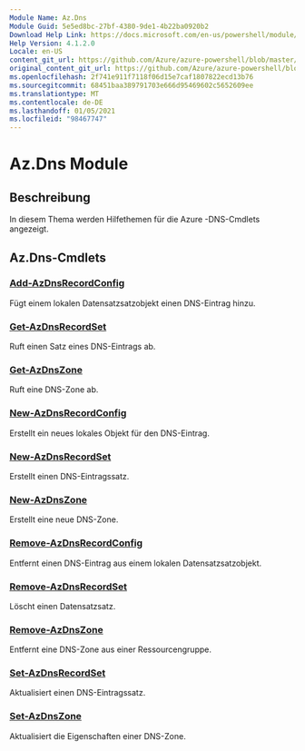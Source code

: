 ```yaml
---
Module Name: Az.Dns
Module Guid: 5e5ed8bc-27bf-4380-9de1-4b22ba0920b2
Download Help Link: https://docs.microsoft.com/en-us/powershell/module/az.dns
Help Version: 4.1.2.0
Locale: en-US
content_git_url: https://github.com/Azure/azure-powershell/blob/master/src/Dns/Dns/help/Az.DNS.md
original_content_git_url: https://github.com/Azure/azure-powershell/blob/master/src/Dns/Dns/help/Az.DNS.md
ms.openlocfilehash: 2f741e911f7118f06d15e7caf1807822ecd13b76
ms.sourcegitcommit: 68451baa389791703e666d95469602c5652609ee
ms.translationtype: MT
ms.contentlocale: de-DE
ms.lasthandoff: 01/05/2021
ms.locfileid: "98467747"
---
```

# Az.Dns Module
## Beschreibung
In diesem Thema werden Hilfethemen für die Azure -DNS-Cmdlets angezeigt.

## Az.Dns-Cmdlets
### [Add-AzDnsRecordConfig](Add-AzDnsRecordConfig.md)
Fügt einem lokalen Datensatzsatzobjekt einen DNS-Eintrag hinzu.

### [Get-AzDnsRecordSet](Get-AzDnsRecordSet.md)
Ruft einen Satz eines DNS-Eintrags ab.

### [Get-AzDnsZone](Get-AzDnsZone.md)
Ruft eine DNS-Zone ab.

### [New-AzDnsRecordConfig](New-AzDnsRecordConfig.md)
Erstellt ein neues lokales Objekt für den DNS-Eintrag.

### [New-AzDnsRecordSet](New-AzDnsRecordSet.md)
Erstellt einen DNS-Eintragssatz.

### [New-AzDnsZone](New-AzDnsZone.md)
Erstellt eine neue DNS-Zone.

### [Remove-AzDnsRecordConfig](Remove-AzDnsRecordConfig.md)
Entfernt einen DNS-Eintrag aus einem lokalen Datensatzsatzobjekt.

### [Remove-AzDnsRecordSet](Remove-AzDnsRecordSet.md)
Löscht einen Datensatzsatz.

### [Remove-AzDnsZone](Remove-AzDnsZone.md)
Entfernt eine DNS-Zone aus einer Ressourcengruppe.

### [Set-AzDnsRecordSet](Set-AzDnsRecordSet.md)
Aktualisiert einen DNS-Eintragssatz.

### [Set-AzDnsZone](Set-AzDnsZone.md)
Aktualisiert die Eigenschaften einer DNS-Zone.

